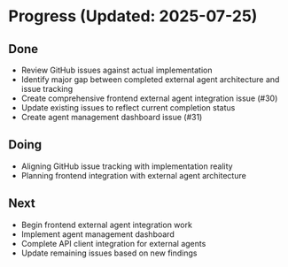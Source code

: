 # Progress (Updated: 2025-07-25)

## Done

- Review GitHub issues against actual implementation
- Identify major gap between completed external agent architecture and issue tracking
- Create comprehensive frontend external agent integration issue (#30)
- Update existing issues to reflect current completion status
- Create agent management dashboard issue (#31)

## Doing

- Aligning GitHub issue tracking with implementation reality
- Planning frontend integration with external agent architecture

## Next

- Begin frontend external agent integration work
- Implement agent management dashboard
- Complete API client integration for external agents
- Update remaining issues based on new findings
